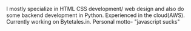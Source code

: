I mostly specialize in HTML CSS development/ web design and also do some backend development in Python. Experienced in the cloud(AWS). Currently working on Bytetales.in.
Personal motto-
"javascript sucks"
